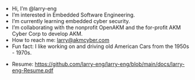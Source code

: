 - Hi, I’m @larry-eng
- I’m interested in Embedded Software Engineering.
- I’m currently learning embedded cyber security.
- I’m collaborating with the nonprofit OpenAKM and the for-profit AKM Cyber Corp to develop AKM.
- How to reach me: larry@akmcyber.com
- Fun fact: I like working on and driving old American Cars from the 1950s - 1970s.

* Resume: 
https://github.com/larry-eng/larry-eng/blob/main/docs/larry-eng-Resume.pdf

<!---
larry-eng/larry-eng is a ✨ special ✨ repository because its `README.md` (this file) appears on your GitHub profile.
You can click the Preview link to take a look at your changes.
--->

